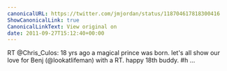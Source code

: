 ```yaml
---
canonicalURL: https://twitter.com/jmjordan/status/118704617818300416
ShowCanonicalLink: true
CanonicalLinkText: View original on
date: 2011-09-27T15:12:40+00:00
---
```

RT @Chris_Culos: 18 yrs ago a magical prince was born. let's all show our love for Benj (@lookatlifeman) with a RT. happy 18th buddy. #h ...